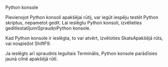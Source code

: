<!--
Latvian translation for gedit.
Copyright (C) 2012 Anita Reitere, Tomass Andersons, Matīss Baldonis
This file is distributed under the same license as the gedit package.

Anita Reitere <nitalynx@gmail.com>, 2012.
Tomass Andersons, 2011-2012.
Matīss Baldonis, 2011-2012.
Rūdolfs Mazurs <rudolfs.mazurs@gmail.com>, 2012, 2013, 2014, 2016, 2017.

Translator credits:
Tomass Andersons
Matīss Baldonis
Anita Reitere <nitalynx@gmail.com>
-->

Python konsole

Pievienojot Python konsoli apakšējai rūtij, var iegūt iespēju testēt Python skriptus, nepametot <app>gedit</app>. Lai ieslēgtu Python konsoli, izvēlieties <guiseq><gui style="menu">gedit</gui><gui style="menuitem">Iestatījumi</gui><gui>Spraudņi</gui><gui>Python konsole</gui></guiseq>.

Kad Python konsole ir ieslēgta, to var atvērt, izvēloties <guiseq><gui>Skats</gui><gui>Apakšējā rūts</gui></guiseq>, vai nospiežot <keyseq><key>Shift</key><key>F9</key></keyseq>.

Ja ieslēgts arī spraudnis <gui>Iegultais Terminālis</gui>, <gui>Python konsole</gui> parādīsies jaunā cilnē apakšējā rūtī.
